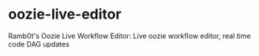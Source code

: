 # oozie-live-editor
Ramb0t's Oozie Live Workflow Editor: Live oozie workflow editor, real time code DAG updates

